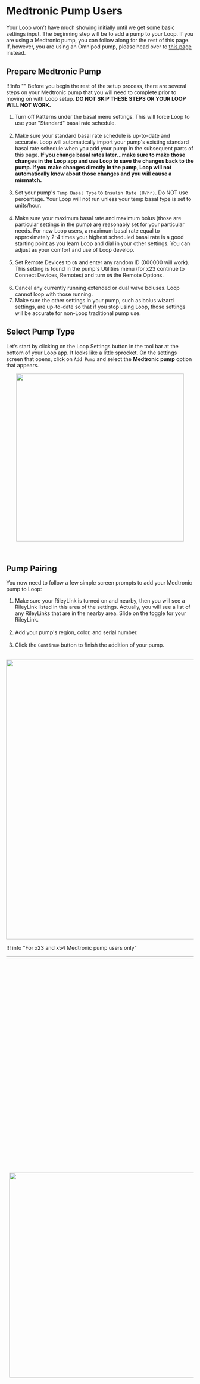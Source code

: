 # Medtronic Pump Users

Your Loop won’t have much showing initially until we get some basic settings input. The beginning step will be to add a pump to your Loop. If you are using a Medtronic pump, you can follow along for the rest of this page. If, however, you are using an Omnipod pump, please head over to [this page](https://loopkit.github.io/loopdocs/operation/loop-settings/omnipod-pump/) instead.

## Prepare Medtronic Pump

!!!info ""
    Before you begin the rest of the setup process, there are several steps on your Medtronic pump that you will need to complete prior to moving on with Loop setup. **DO NOT SKIP THESE STEPS OR YOUR LOOP WILL NOT WORK.**

1. Turn off Patterns under the basal menu settings. This will force Loop to use your "Standard" basal rate schedule.</br></br>
2. Make sure your standard basal rate schedule is up-to-date and accurate. Loop will automatically import your pump's existing standard basal rate schedule when you add your pump in the subsequent parts of this page. **If you change basal rates later...make sure to make those changes in the Loop app and use Loop to save the changes back to the pump.  If you make changes directly in the pump, Loop will not automatically know about those changes and you will cause a mismatch.**</br></br>
3. Set your pump's `Temp Basal Type` to `Insulin Rate (U/hr)`. Do NOT use percentage. Your Loop will not run unless your temp basal type is set to units/hour.</br></br>
4. Make sure your maximum basal rate and maximum bolus (those are particular settings in the pump) are reasonably set for your particular needs. For new Loop users, a maximum basal rate equal to approximately 2-4 times your highest scheduled basal rate is a good starting point as you learn Loop and dial in your other settings. You can adjust as your comfort and use of Loop develop.</br></br>
5. Set Remote Devices to `ON` and enter any random ID (000000 will work). This setting is found in the pump's Utilities menu (for x23 continue to Connect Devices, Remotes) and turn `ON` the Remote Options.</br></br>
6. Cancel any currently running extended or dual wave boluses.  Loop cannot loop with those running.</br>
7. Make sure the other settings in your pump, such as bolus wizard settings, are up-to-date so that if you stop using Loop, those settings will be accurate for non-Loop traditional pump use.

## Select Pump Type

Let’s start by clicking on the Loop Settings button in the tool bar at the bottom of your Loop app. It looks like a little sprocket. On the settings screen that opens, click on `Add Pump` and select the **Medtronic pump** option that appears.

<p align="center">
<img src="../img/loop_settings_add_pump.png" width="450">
</p></br>

## Pump Pairing

You now need to follow a few simple screen prompts to add your Medtronic pump to Loop:

1. Make sure your RileyLink is turned on and nearby, then you will see a RileyLink listed in this area of the settings.  Actually, you will see a list of any RileyLinks that are in the nearby area. Slide on the toggle for your RileyLink.</br></br>
2. Add your pump's region, color, and serial number.</br></br>
3. Click the `Continue` button to finish the addition of your pump.</br></br>

<p align="center">
<img src="../img/add_pump.png" width="750">
</p>

!!! info "For x23 and x54 Medtronic pump users only"
    <table>
    <th><p align="inline"><img src="../img/pump_broadcasts.png" width="550"></p></th>
    <td>For x23 and x54 Medtronic pump users, there is a packet of information special to those pumps called MySentry messages. If you have never setup this part of the pump previously, you may see a screen, called "Pump Broadcasts", at this point in the setup process.</br></br>Follow the directions on the screen. They will require you to take some manual steps on your pump to "pair" it with your Loop app.</br></br>Basically, you will need to go to your pump's main menu, scroll down to Utilities, then Connect Devices, then Other Devices, turn that setting On, and then select Find Device. Once you do that, click on the `Continue` button in Loop app and the pairing will take place. This will allow those MySentry packets of information to flow to Loop app.</br></br>This step does not apply for x22 or x15 pump users, since those pumps do not have MySentry capabilities.</td>
    </table>
    
    
Now that your pump is paired with Loop, you will be finishing these steps:

1. Change your pump time using the Loop app (and read all the info on that screen)</br></br>
2. Import your pump's basal rate schedule, maximum basal rate, and maximum bolus (maximums are collectively called "delivery limits" in Loop)</br></br>
3. Select your pump's battery type (lithium or alakine)</br></br>
4. Leave the Preferred Data Souce on Event History </br></br>

**Event History must be selected for Nightscout to display temp basals, carbs, and boluses from Loop.**  Event History must also be selected in order for prime events to be detected and NOT contribute to iob during site changes. Please just leave the Preferred Data Source on Event History.</br></br>
    
<p align="center">
<img src="../img/add_pump2.png" width="750">
</p>
 
## Next Step: Add CGM
 
 Congrats! You've added your Medtronic pump to your Loop app. Now, click on the settings button in the upper left corner to take you back to the Loop's settings menu. Your next step is to [Add CGM](https://loopkit.github.io/loopdocs/operation/loop-settings/cgm/) to your Loop app. After all, without CGM data, your Loop won't loop.
 
